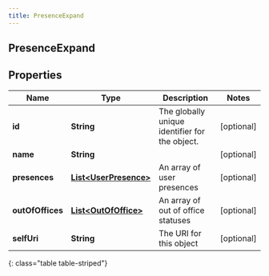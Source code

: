 ```yaml
---
title: PresenceExpand
---
```


## PresenceExpand

## Properties

| Name             | Type                                                                 | Description                                    | Notes      |
| ---------------- | -------------------------------------------------------------------- | ---------------------------------------------- | ---------- |
| **id**           | <!----><!---->**String**<!---->                                      | The globally unique identifier for the object. | [optional] |
| **name**         | <!----><!---->**String**<!---->                                      |                                                | [optional] |
| **presences**    | <!----><!---->[**List&lt;UserPresence&gt;**](UserPresence.md)<!----> | An array of user presences                     | [optional] |
| **outOfOffices** | <!----><!---->[**List&lt;OutOfOffice&gt;**](OutOfOffice.md)<!---->   | An array of out of office statuses             | [optional] |
| **selfUri**      | <!----><!---->**String**<!---->                                      | The URI for this object                        | [optional] |

{: class="table table-striped"}

